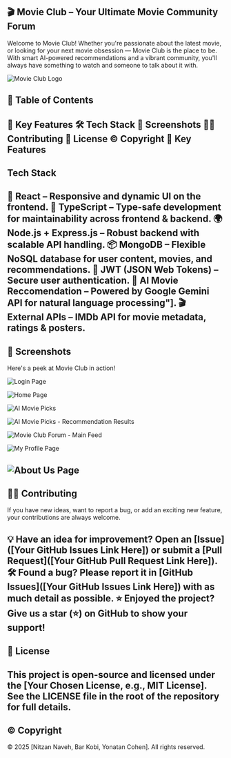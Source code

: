 ## 🎬 Movie Club – Your Ultimate Movie Community Forum
Welcome to Movie Club! Whether you're passionate about the latest movie, or looking for your next movie obsession — Movie Club is the place to be. With smart AI-powered recommendations and a vibrant community, you'll always have something to watch and someone to talk about it with.

![Movie Club Logo](https://res.cloudinary.com/durmfgxnv/image/upload/v1750022413/Logo_gd47ek.png)

## 📖 Table of Contents
🔹 Key Features
🛠 Tech Stack
📸 Screenshots
👨‍💻 Contributing
📜 License
© Copyright
📌 Key Features
---

## Tech Stack

🎨 **React** – Responsive and dynamic UI on the frontend.
🧠 **TypeScript** – Type-safe development for maintainability across frontend & backend.
🌍 **Node.js** + **Express.js** – Robust backend with scalable API handling.
📦 **MongoDB** – Flexible NoSQL database for user content, movies, and recommendations.
🔐 **JWT** (JSON Web Tokens) – Secure user authentication.
🤖 **AI Movie Reccomendation** – Powered by Google Gemini API for natural language processing"].
🎬 **External APIs** – IMDb API for movie metadata, ratings & posters.
---

## 📸 Screenshots
Here's a peek at Movie Club in action!

![Login Page](https://res.cloudinary.com/durmfgxnv/image/upload/v1750021826/Screenshot_2025-04-23_at_14.10.50_fw95az.png)

![Home Page](https://res.cloudinary.com/durmfgxnv/image/upload/v1750021825/Screenshot_2025-04-23_at_14.12.17_st4kvf.png)

![AI Movie Picks](https://res.cloudinary.com/durmfgxnv/image/upload/v1750021821/Screenshot_2025-04-23_at_17.00.36_d1llgq.png)

![AI Movie Picks - Recommendation Results](https://res.cloudinary.com/durmfgxnv/image/upload/v1750021822/Screenshot_2025-04-23_at_17.01.49_ugqtjf.png)

![Movie Club Forum - Main Feed](https://res.cloudinary.com/durmfgxnv/image/upload/v1750021822/Screenshot_2025-04-23_at_17.05.47_qlkw0o.png)

![My Profile Page](https://res.cloudinary.com/durmfgxnv/image/upload/v1750021821/Screenshot_2025-04-23_at_17.07.21_xcta63.png)

![About Us Page](https://res.cloudinary.com/durmfgxnv/image/upload/v1750021828/Screenshot_2025-04-23_at_14.12.45_uj3qmf.png)
---


## 👨‍💻 Contributing
If you have new ideas, want to report a bug, or add an exciting new feature, your contributions are always welcome.

💡 Have an idea for improvement? Open an [Issue]([Your GitHub Issues Link Here]) or submit a [Pull Request]([Your GitHub Pull Request Link Here]).
🛠️ Found a bug? Please report it in [GitHub Issues]([Your GitHub Issues Link Here]) with as much detail as possible.
⭐ Enjoyed the project? Give us a star (⭐) on GitHub to show your support!
---

## 📜 License
This project is open-source and licensed under the [Your Chosen License, e.g., MIT License]. See the LICENSE file in the root of the repository for full details.
---

## © Copyright
© 2025 [Nitzan Naveh, Bar Kobi, Yonatan Cohen].
All rights reserved.
